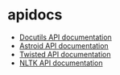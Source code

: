# apidocs

- [Docutils API documentation](https://tristanlatr.github.io/apidocs/docutils/docutils.html)
- [Astroid API documentation](https://tristanlatr.github.io/apidocs/astroid/astroid.html)
- [Twisted API documentation](https://tristanlatr.github.io/apidocs/twisted/twisted.html)
- [NLTK API documentation](https://tristanlatr.github.io/apidocs/nltk/nltk.html)